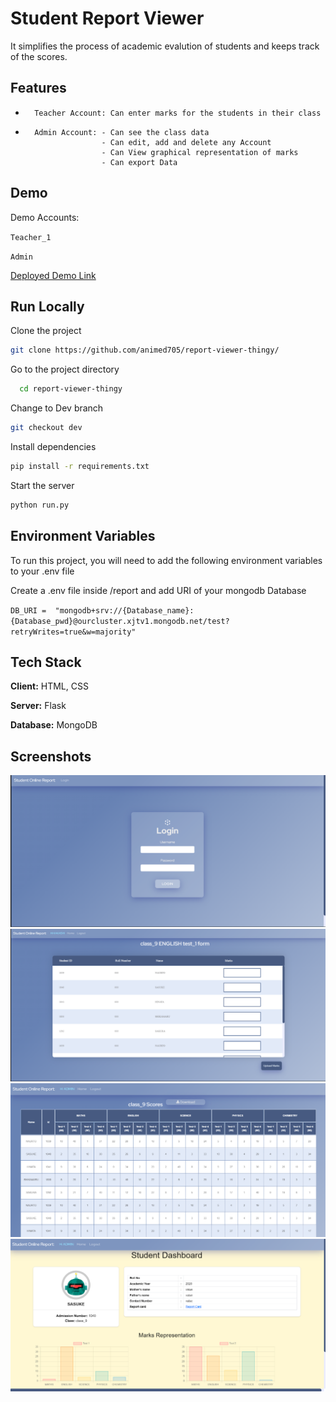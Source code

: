 
# Student Report Viewer

It simplifies the process of academic evalution of students and keeps track of the scores.

 

## Features

-       Teacher Account: Can enter marks for the students in their class
-       Admin Account: - Can see the class data
                       - Can edit, add and delete any Account
                       - Can View graphical representation of marks
                       - Can export Data


## Demo

Demo Accounts:

`Teacher_1`

`Admin`

[Deployed Demo Link](https://student-report-thingy.herokuapp.com)


## Run Locally

Clone the project

```bash
git clone https://github.com/animed705/report-viewer-thingy/
```


Go to the project directory

```bash
  cd report-viewer-thingy
```

Change to Dev branch

```bash
git checkout dev
```

Install dependencies

```bash
pip install -r requirements.txt
```

Start the server

```bash
python run.py
```


## Environment Variables

To run this project, you will need to add the following environment variables to your .env file

Create a .env file inside /report and add URI of your mongodb Database 

`DB_URI =  "mongodb+srv://{Database_name}:{Database_pwd}@ourcluster.xjtv1.mongodb.net/test?retryWrites=true&w=majority"`




## Tech Stack

**Client:** HTML, CSS

**Server:** Flask

**Database:** MongoDB


## Screenshots

![Login Page](/Login.png)
![Upload Page](/upload.png)
![Class result](/class_result.png)
![Dashboard](/dashboard.png)
